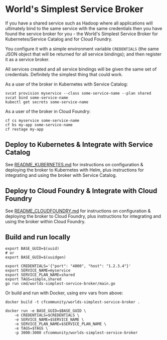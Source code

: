 # World's Simplest Service Broker

If you have a shared service such as Hadoop where all applications will ultimately bind to the same service with the same credentials then you have found the service broker for you - the World's Simplest Service Broker for Kubernetes/Service Catalog and for Cloud Foundry.

You configure it with a simple environment variable `CREDENTIALS` (the same JSON object that will be returned for all service bindings); and then register it as a service broker.

All services created and all service bindings will be given the same set of credentials. Definitely the simplest thing that could work.

As a user of the broker in Kubernetes with Service Catalog:

```plain
svcat provision myservice --class some-service-name --plan shared
svcat bind some-service-name
kubectl get secrets some-service-name
```

As a user of the broker in Cloud Foundry:

```plain
cf cs myservice some-service-name
cf bs my-app some-service-name
cf restage my-app
```

## Deploy to Kubernetes & Integrate with Service Catalog

See [README_KUBERNETES.md](README_KUBERNETES.md) for instructions on configuration & deploying the broker to Kubernetes with Helm, plus instructions for integrating and using the broker with Service Catalog.

## Deploy to Cloud Foundry & Integrate with Cloud Foundry

See [README_CLOUDFOUNDRY.md](README_CLOUDFOUNDRY.md) for instructions on configuration & deploying the broker to Cloud Foundry, plus instructions for integrating and using the broker within Cloud Foundry.

## Build and run locally

```shell
export BASE_GUID=$(uuid)
# or
export BASE_GUID=$(uuidgen)

export CREDENTIALS='{"port": "4000", "host": "1.2.3.4"}'
export SERVICE_NAME=myservice
export SERVICE_PLAN_NAME=shared
export TAGS=simple,shared
go run cmd/worlds-simplest-service-broker/main.go
```

Or build and run with Docker, using env vars from above:

```shell
docker build -t cfcommunity/worlds-simplest-service-broker .

docker run -e BASE_GUID=$BASE_GUID \
    -e CREDENTIALS=$CREDENTIALS \
    -e SERVICE_NAME=$SERVICE_NAME \
    -e SERVICE_PLAN_NAME=$SERVICE_PLAN_NAME \
    -e TAGS=$TAGS \
    -p 3000:3000 cfcommunity/worlds-simplest-service-broker
```
